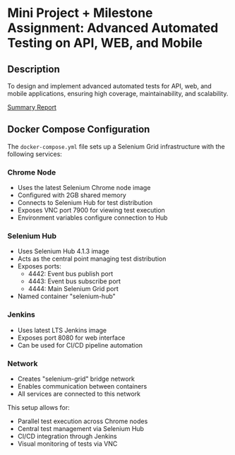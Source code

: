 # Mini Project + Milestone Assignment: Advanced Automated Testing on API, WEB, and Mobile

## Description
To design and implement advanced automated tests for API, web, and mobile applications, ensuring high coverage, maintainability, and scalability.

[Summary Report](https://docs.google.com/document/d/1OqOSo2pzETA9_ppxr3WFdMTyl9x25XLQkVNeF-uq5Tw/edit?usp=sharing)

<!-- Explain the docker compose file -->
## Docker Compose Configuration

The `docker-compose.yml` file sets up a Selenium Grid infrastructure with the following services:

### Chrome Node
- Uses the latest Selenium Chrome node image
- Configured with 2GB shared memory
- Connects to Selenium Hub for test distribution
- Exposes VNC port 7900 for viewing test execution
- Environment variables configure connection to Hub

### Selenium Hub
- Uses Selenium Hub 4.1.3 image
- Acts as the central point managing test distribution
- Exposes ports:
  - 4442: Event bus publish port
  - 4443: Event bus subscribe port 
  - 4444: Main Selenium Grid port
- Named container "selenium-hub"

### Jenkins
- Uses latest LTS Jenkins image
- Exposes port 8080 for web interface
- Can be used for CI/CD pipeline automation

### Network
- Creates "selenium-grid" bridge network
- Enables communication between containers
- All services are connected to this network

This setup allows for:
- Parallel test execution across Chrome nodes
- Central test management via Selenium Hub
- CI/CD integration through Jenkins
- Visual monitoring of tests via VNC

